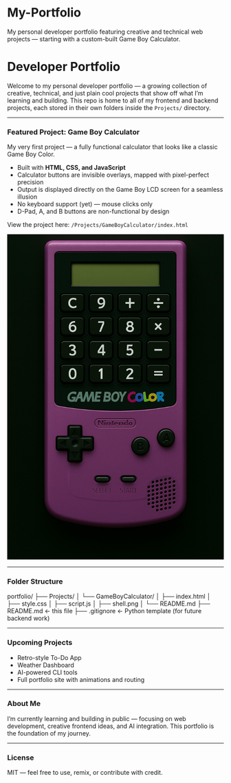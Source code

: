 # My-Portfolio
My personal developer portfolio featuring creative and technical web projects — starting with a custom-built Game Boy Calculator.

# Developer Portfolio

Welcome to my personal developer portfolio — a growing collection of creative, technical, and just plain cool projects that show off what I’m learning and building. This repo is home to all of my frontend and backend projects, each stored in their own folders inside the `Projects/` directory.

---

### Featured Project: **Game Boy Calculator**

My very first project — a fully functional calculator that looks like a classic Game Boy Color.

- Built with **HTML, CSS, and JavaScript**
- Calculator buttons are invisible overlays, mapped with pixel-perfect precision
- Output is displayed directly on the Game Boy LCD screen for a seamless illusion
- No keyboard support (yet) — mouse clicks only
- D-Pad, A, and B buttons are non-functional by design

View the project here:
`/Projects/GameBoyCalculator/index.html`

![Screenshot](Projects/GameBoyCalculator/shell.png)

---

### Folder Structure
portfolio/
├── Projects/
│   └── GameBoyCalculator/
│       ├── index.html
│       ├── style.css
│       ├── script.js
│       ├── shell.png
│       └── README.md
├── README.md        ← this file
├── .gitignore       ← Python template (for future backend work)

---

### Upcoming Projects

- Retro-style To-Do App
- Weather Dashboard
- AI-powered CLI tools
- Full portfolio site with animations and routing

---

### About Me

I’m currently learning and building in public — focusing on web development, creative frontend ideas, and AI integration. This portfolio is the foundation of my journey.

---

### License

MIT — feel free to use, remix, or contribute with credit.
